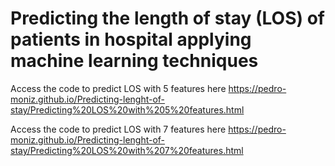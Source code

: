 # Predicting the length of stay (LOS) of patients in hospital applying machine learning techniques

Access the code to predict LOS with 5 features here https://pedro-moniz.github.io/Predicting-lenght-of-stay/Predicting%20LOS%20with%205%20features.html

Access the code to predict LOS with 7 features here https://pedro-moniz.github.io/Predicting-lenght-of-stay/Predicting%20LOS%20with%207%20features.html
